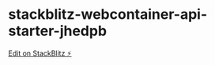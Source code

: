# stackblitz-webcontainer-api-starter-jhedpb

[Edit on StackBlitz ⚡️](https://stackblitz.com/edit/stackblitz-webcontainer-api-starter-jhedpb)